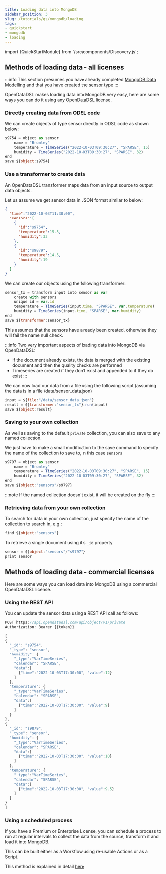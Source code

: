 ```yaml
---
title: Loading data into MongoDB
sidebar_position: 3
slug: /tutorials/qs/mongodb/loading
tags:
- quickstart
- mongodb
- loading
---
```

import {QuickStartModule} from '/src/components/Discovery.js';

<QuickStartModule text="This quickstart module shows you how to update data into MongoDB." />

## Methods of loading data - all licenses

:::info
This section presumes you have already completed [MongoDB Data Modelling](./modelling) and that you have created the 
[sensor type](./modelling#defining-a-new-type)
:::

OpenDataDSL makes loading data into MongoDB very easy, here are some ways you can do it using any OpenDataDSL license.

### Directly creating data from ODSL code

We can create objects of type sensor directly in ODSL code as shown below:

```js
s9754 = object as sensor
    name = "Bromley"
    temperature = TimeSeries("2022-10-03T09:30:27", "SPARSE", 15)
    humidity = TimeSeries("2022-10-03T09:30:27", "SPARSE", 32)
end
save ${object:s9754}
```

### Use a transformer to create data

An OpenDataDSL transformer maps data from an input source to output data objects.

Let us assume we get sensor data in JSON format similar to below:

```json
{
  "time":"2022-10-03T11:30:00", 
  "sensors":[
    {
      "id":"s9754",
      "temperature":15.5,
      "humidity":33
    },
    {
      "id":"s9879", 
      "temperature":14.5,
      "humidity":19
    }
  ]
}
```

We can create our objects using the following transformer:

```js
sensor_tx = transform input into sensor as var
    create with sensors
    unique id = var.id
    temperature = TimeSeries(input.time, "SPARSE", var.temperature)
    humidity = TimeSeries(input.time, "SPARSE", var.humidity)
end
save ${transformer:sensor_tx}
```

This assumes that the sensors have already been created, otherwise they will fail the name null check.

:::info
Two very important aspects of loading data into MongoDB via OpenDataDSL:
* If the document already exists, the data is merged with the existing document and then the quality checks are performed
* Timeseries are created if they don't exist and appended to if they do exist
:::
  
We can now load our data from a file using the following script (assuming the data is in a file /data/sensor_data.json)

```js
input = ${file:"/data/sensor_data.json"}
result = ${transformer:"sensor_tx"}.run(input)
save ${object:result}
```

### Saving to your own collection
As well as saving to the default ```private``` collection, you can also save to any named collection.

We just have to make a small modification to the save command to specify the name of the collection to save to, in this case ```sensors```

```js
s9797 = object as sensor
    name = "Bromley"
    temperature = TimeSeries("2022-10-03T09:30:27", "SPARSE", 15)
    humidity = TimeSeries("2022-10-03T09:30:27", "SPARSE", 32)
end
save ${object:"sensors"/s9797}
```

:::note
If the named collection doesn't exist, it will be created on the fly
:::

### Retrieving data from your own collection
To search for data in your own collection, just specify the name of the collection to search in, e.g.:

```js
find ${object:"sensors"}
```

To retrieve a single document using it's ```_id``` property

```js
sensor = ${object:"sensors"/"s9797"}
print sensor
```

## Methods of loading data - commercial licenses

Here are some ways you can load data into MongoDB using a commercial OpenDataDSL license.

### Using the REST API

You can update the sensor data using a REST API call as follows:

```js
POST https://api.opendatadsl.com/api/object/v1/private
Authorization: Bearer {{token}}

[
{
  "_id": "s9754",
  "_type": "sensor",
  "humidity": {
    "_type":"VarTimeSeries",
    "calendar": "SPARSE",
    "data":[
      {"time":"2022-10-03T17:30:00", "value":12}
    ]
  },
  "temperature": {
    "_type":"VarTimeSeries",
    "calendar": "SPARSE",
    "data":[
      {"time":"2022-10-03T17:30:00", "value":9}
    ]
  }
},
{
  "_id": "s9879",
  "_type": "sensor",
  "humidity": {
    "_type":"VarTimeSeries",
    "calendar": "SPARSE",
    "data":[
      {"time":"2022-10-03T17:30:00", "value":10}
    ]
  },
  "temperature": {
    "_type":"VarTimeSeries",
    "calendar": "SPARSE",
    "data":[
      {"time":"2022-10-03T17:30:00", "value":9.5}
    ]
  }
}
]
```

### Using a scheduled process
If you have a Premium or Enterprise License, you can schedule a process to run at regular intervals to collect the data from the source, 
transform it and load it into MongoDB.

This can be built either as a Workflow using re-usable Actions or as a Script.

This method is explained in detail [here](/docs/odsl/dm/workflow)




